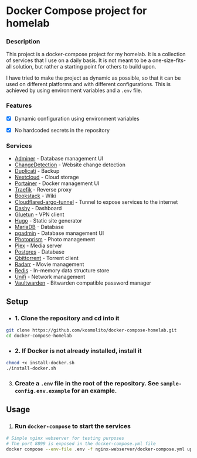 # Docker Compose project for homelab

### Description
This project is a docker-compose project for my homelab. It is a collection of services that I use on a daily basis. It is not meant to be a one-size-fits-all solution, but rather a starting point for others to build upon.

I have tried to make the project as dynamic as possible, so that it can be used on different platforms and with different configurations. This is achieved by using environment variables and a `.env` file.

### Features
- [x] Dynamic configuration using environment variables
- [X] No hardcoded secrets in the repository


### Services
- [Adminer](https://www.adminer.org/) - Database management UI
- [ChangeDetection](https://www.changedetection.com/) - Website change detection
- [Duplicati](https://www.duplicati.com/) - Backup
- [Nextcloud](https://nextcloud.com/) - Cloud storage
- [Portainer](https://www.portainer.io/) - Docker management UI
- [Traefik](https://traefik.io/) - Reverse proxy
- [Bookstack](https://www.bookstackapp.com/) - Wiki
- [Cloudflared-argo-tunnel](https://developers.cloudflare.com/argo-tunnel/) - Tunnel to expose services to the internet
- [Dashy](https://dashy.to/) - Dashboard
- [Gluetun](https://github.com/qdm12/gluetun) - VPN client
- [Hugo](https://gohugo.io/) - Static site generator
- [MariaDB](https://mariadb.org/) - Database
- [pgadmin](https://www.pgadmin.org/) - Database management UI
- [Photoprism](https://photoprism.app/) - Photo management
- [Plex](https://www.plex.tv/) - Media server
- [Postgres](https://www.postgresql.org/) - Database
- [Qbittorrent](https://www.qbittorrent.org/) - Torrent client
- [Radarr](https://radarr.video/) - Movie management
- [Redis](https://redis.io/) - In-memory data structure store
- [Unifi](https://www.ui.com/software/) - Network management
- [Vaultwarden](https://github.com/dani-garcia/vaultwarden) - Bitwarden compatible password manager

## Setup
- ### 1. Clone the repository and cd into it
```bash
git clone https://github.com/kosmolito/docker-compose-homelab.git
cd docker-compose-homelab
```
- ### 2. If Docker is not already installed, install it
```bash
chmod +x install-docker.sh
./install-docker.sh
```

3. ### Create a `.env` file in the root of the repository. See `sample-config.env.example` for an example.

## Usage

1. ### Run `docker-compose` to start the services

```bash
# Simple nginx webserver for testing purposes
# The port 8899 is exposed in the docker-compose.yml file
docker compose --env-file .env -f nginx-webserver/docker-compose.yml up -d
```




